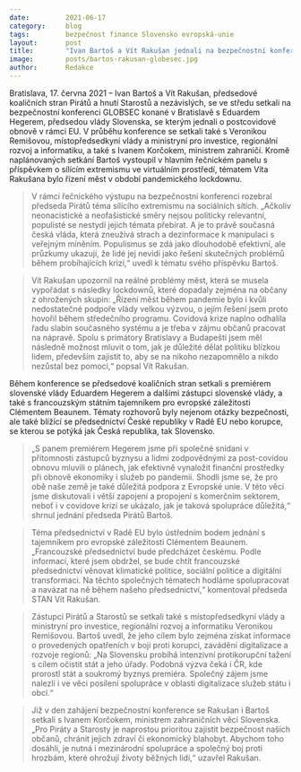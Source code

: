 ```yaml
---
date:         2021-06-17
category:     blog
tags:         bezpečnost finance Slovensko evropská-unie
layout:       post
title:        "Ivan Bartoš a Vít Rakušan jednali na bezpečnostní konferenci se slovenským premiérem Hegerem o postcovidové obnově ekonomiky, při vystoupení v panelu Bartoš varoval před sílícím extremismem"
image:        posts/bartos-rakusan-globesec.jpg
author:       Redakce
---
```



 

Bratislava, 17. června 2021 – Ivan Bartoš a Vít Rakušan, předsedové koaličních stran Pirátů a hnutí Starostů a nezávislých, se ve středu setkali na bezpečnostní konferenci GLOBSEC konané v Bratislavě s Eduardem Hegerem, předsedou vlády Slovenska, se kterým jednali o postcovidové obnově v rámci EU. V průběhu konference se setkali také s Veronikou Remišovou, místopředsedkyní vlády a ministryní pro investice, regionální rozvoj a informatiku, a také s Ivanem Korčokem, ministrem zahraničí. Kromě naplánovaných setkání Bartoš vystoupil v hlavním řečnickém panelu s příspěvkem o sílícím extremismu ve virtuálním prostředí, tématem Víta Rakušana bylo řízení měst v období pandemického lockdownu.

> V rámci řečnického výstupu na bezpečnostní konferenci rozebral předseda Pirátů téma sílícího extremismu na sociálních sítích. „Ačkoliv neonacistické a neofašistické směry nejsou politicky relevantní, populisté se nestydí jejich témata přebírat. A je to právě současná česká vláda, která zneužívá strach a dezinformace k manipulaci s veřejným míněním. Populismus se zdá jako dlouhodobě efektivní, ale průzkumy ukazují, že lidé jej nevidí jako řešení skutečných problémů během probíhajících krizí,“ uvedl k tématu svého příspěvku Bartoš.

> Vít Rakušan upozornil na reálné problémy měst, která se musela vypořádat s následky lockdownů, které dopadaly zejména na občany z ohrožených skupin: „Řízení měst během pandemie bylo i kvůli nedostatečné podpoře vlády velkou výzvou, o jejím řešení jsem proto hovořil během středečního programu. Covidová krize naplno odhalila řadu slabin současného systému a je třeba v zájmu občanů pracovat na nápravě. Spolu s primátory Bratislavy a Budapešti jsem měl následně možnost mluvit o tom, jak je důležité dělat politiku blízkou lidem, především zajistit to, aby se na nikoho nezapomnělo a nikdo nezůstal bez pomoci,“ popsal Vít Rakušan.

Během konference se předsedové koaličních stran setkali s premiérem slovenské vlády Eduardem Hegerem a dalšími zástupci slovenské vlády, a také s francouzským státním tajemníkem pro evropské záležitosti Clémentem Beaunem. Tématy rozhovorů byly nejenom otázky bezpečnosti, ale také blížící se předsednictví České republiky v Radě EU nebo korupce, se kterou se potýká jak Česká republika, tak Slovensko.

> „S panem premiérem Hegerem jsme při společné snídani v přítomnosti zástupců byznysu a lidmi zodpovědnými za post-covidou obnovu mluvili o plánech, jak efektivně vynaložit finanční prostředky při obnově ekonomiky i služeb po pandemii. Shodli jsme se, že pro obě naše země je také důležitá podpora z Evropské unie. V této věci jsme diskutovali i větší zapojení a propojení s komerčním sektorem, neboť i v covidove krizi se ukázalo, jak je taková spolupráce důležitá,“ shrnul jednání předseda Pirátů Bartoš.
 
> Téma předsednictví v Radě EU bylo ústředním bodem jednání s tajemníkem pro evropské záležitosti Clémentem Beaunem. „Francouzské předsednictví bude předcházet českému. Podle informací, které jsem obdržel, se bude chtít francouzské předsednictví věnovat klimatické politice, sociální politice a digitální transformaci. Na těchto společných tématech hodláme spolupracovat a navázat na ně během našeho předsednictví,“ komentoval předseda STAN Vít Rakušan.

> Zástupci Pirátů a Starostů se setkali také s místopředsedkyní vlády a ministryní pro investice, regionální rozvoj a informatiku Veronikou Remišovou. Bartoš uvedl, že jeho cílem bylo zejména získat informace o provedených opatřeních v boji proti korupci, zavádění digitalizace a rozvoje regionů: „Na Slovensku probíhá intenzivní protikorupční tažení s cílem očistit stát a jeho úřady. Podobná výzva čeká i ČR, kde prorostl stát a soukromý byznys premiéra. Společný zájem jsme nalezli i ve věci posílení spolupráce v oblasti digitalizace služeb státu i obcí.“

> Již v den zahájení bezpečnostní konference se Rakušan i Bartoš setkali s Ivanem Korčokem, ministrem zahraničních věcí Slovenska. „Pro Piráty a Starosty je naprostou prioritou zajistit bezpečnost našich občanů, chránit jejich zdraví či ekonomický blahobyt. Abychom toho dosáhli, je nutná i mezinárodní spolupráce a společný boj proti hrozbám, které ohrožují životy běžných lidí,“ uzavřel Rakušan.
